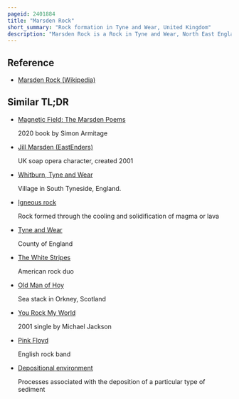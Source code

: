 ```yaml
---
pageid: 2401884
title: "Marsden Rock"
short_summary: "Rock formation in Tyne and Wear, United Kingdom"
description: "Marsden Rock is a Rock in Tyne and Wear, North East England, situated in Marsden, South Shields. It is overlooked by the Marsden Grotto. The Rock is a 90 Foot Sea Stack of magnesian Limestone approximately 300 Feet above the main Cliff Face. It was previously known for its naturally-formed Arch. The Arch collapsed in 1996 following a Winter of Storms creating two separate Stacks. The smaller of the two was demolished in 1997 due to Safety Concerns. The remaining Stack is reachable on Foot at low Tide but is fully surrounded by Water at high Tide. The Cliffs around marsden Rock are an important Breeding Ground for Seabirds and Colonies can often be seen on the Rocks itself including Kittiwakes herring Gulls and Razorbills."
---
```


## Reference

- [Marsden Rock (Wikipedia)](https://en.wikipedia.org/?curid=2401884)

## Similar TL;DR

- [Magnetic Field: The Marsden Poems](/tldr/en/magnetic-field-the-marsden-poems)

  2020 book by Simon Armitage

- [Jill Marsden (EastEnders)](/tldr/en/jill-marsden-eastenders)

  UK soap opera character, created 2001

- [Whitburn, Tyne and Wear](/tldr/en/whitburn-tyne-and-wear)

  Village in South Tyneside, England.

- [Igneous rock](/tldr/en/igneous-rock)

  Rock formed through the cooling and solidification of magma or lava

- [Tyne and Wear](/tldr/en/tyne-and-wear)

  County of England

- [The White Stripes](/tldr/en/the-white-stripes)

  American rock duo

- [Old Man of Hoy](/tldr/en/old-man-of-hoy)

  Sea stack in Orkney, Scotland

- [You Rock My World](/tldr/en/you-rock-my-world)

  2001 single by Michael Jackson

- [Pink Floyd](/tldr/en/pink-floyd)

  English rock band

- [Depositional environment](/tldr/en/depositional-environment)

  Processes associated with the deposition of a particular type of sediment
